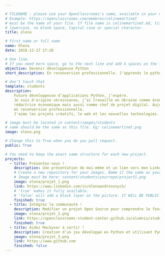 ```yaml
---

# FILENAME : please use your OpenClassrooms's name, available in your url.
# Example: https://openclassrooms.com/membres/celinemartinet
# must be the name of your file. If file name is celinemartinet.md, title is celinemartinet.
# lowercase, no blank space, Capital case or special character.
title: olena

# First name or full name
name: Olena
date: 2018-12-27 17:20

# One line.
# If you need more space, go to the next line and add 4 spaces on the left, as in 'description'.
objective: Devenir développeuse Python
short_description: En reconversion professionnelle. J'apprends le python et le français qui n’est ma langue maternelle.

# don't touch that
template: students
description:
    Future développeuse d’applications Python, j’espère.
    Je suis d'origine ukrainienne, j’ai travaillé en Ukraine comme économiste,
    rédactrice économique mais aussi comme chef de projet digital. Aujourd’hui,
    en reconversion professionnelle.
    J'aime les projets créatifs, le web et les nouvelles technologies. 

# image must be located in content/images/students
# name should be the same as this file. Eg: celinemartinet.png
image: olena.png

# Change this to True when you do you pull request.
public: True

# You need to keep the exact same structure for each new project.
projects:
  - title: Présentez-vous !
    description: Une présentation de moi-même et un lien vers mon LinkedIn.
    # Create a new repository for your images. Name it the same as your nickname and profile picture.
    # Image must be here: content/students/yourrepo/project1.png
    image: olena/projet_1.png
    link: https://www.linkedin.com/in/olenaandrosovych/  
    # 'true' makes it fully available.
    # 'false' will add a black layer on the picture. IT WILL BE PUBLIC!
    finished: true
  - title: Intégrez la communauté !
    description: Modifier un projet Open Source pour comprendre le fonctionnement de Git, de Github et des pull requests. 
    image: olena/projet_2.png
    link: https://openclassrooms-student-center.github.io/alumnis/students/olena.html
    finished: true
  - title: Aidez MacGyver à sortir !
    description: Création d’un jeu développé en Python et utilisant PyGame.
    image: olena/projet_3.png
    link: https://www.github.com
    finished: false
---
```

